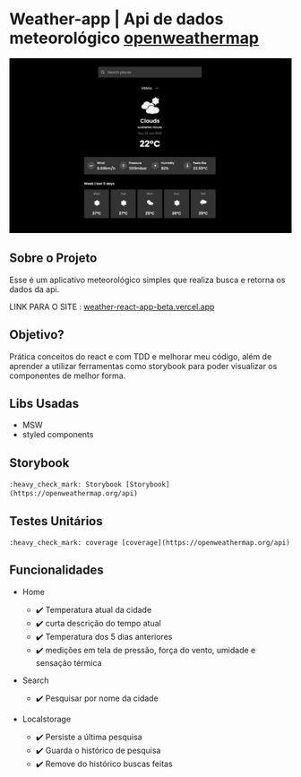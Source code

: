 # Weather-app | Api de dados meteorológico [openweathermap](https://openweathermap.org/api)

![Preview-Screens](ui_01.png)

## Sobre o Projeto

Esse é um aplicativo meteorológico simples que realiza busca e retorna os dados da api.

LINK PARA O SITE : [weather-react-app-beta.vercel.app](https://weather-react-app-beta.vercel.app/)

## Objetivo?

Prática conceitos do react e com TDD e melhorar meu código, além de aprender a utilizar ferramentas como storybook para poder visualizar os componentes de melhor forma.

## Libs Usadas

- MSW
- styled components

## Storybook

    :heavy_check_mark: Storybook [Storybook](https://openweathermap.org/api)

## Testes Unitários

    :heavy_check_mark: coverage [coverage](https://openweathermap.org/api)

## Funcionalidades

- Home

  - :heavy_check_mark: Temperatura atual da cidade
  - :heavy_check_mark: curta descrição do tempo atual
  - :heavy_check_mark: Temperatura dos 5 dias anteriores
  - :heavy_check_mark: medições em tela de pressão, força do vento, umidade e sensação térmica

- Search

  - :heavy_check_mark: Pesquisar por nome da cidade

- Localstorage
  - :heavy_check_mark: Persiste a última pesquisa
  - :heavy_check_mark: Guarda o histórico de pesquisa
  - :heavy_check_mark: Remove do histórico buscas feitas
